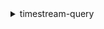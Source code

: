 <details>

<summary>
timestream-query
</summary>

- <details><summary>cancel-query</summary>

  * --query-id
  * --cli-input-json
  * --cli-input-yaml
  * --generate-cli-skeleton


- <details><summary>describe-endpoints</summary>

  * --cli-input-json
  * --cli-input-yaml
  * --generate-cli-skeleton


- <details><summary>help</summary>

  * 


- <details><summary>query</summary>

  * --query-string
  * --client-token
  * --cli-input-json
  * --cli-input-yaml
  * --starting-token
  * --page-size
  * --max-items
  * --generate-cli-skeleton


</details>

